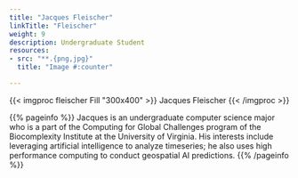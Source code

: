 ```yaml
---
title: "Jacques Fleischer"
linkTitle: "Fleischer"
weight: 9
description: Undergraduate Student
resources:
- src: "**.{png,jpg}"
  title: "Image #:counter"

---
```


{{< imgproc fleischer Fill "300x400" >}}
Jacques Fleischer
{{< /imgproc >}} 

{{% pageinfo %}}
Jacques is an undergraduate computer science major
who is a part of the Computing for Global Challenges
program of the Biocomplexity Institute at the University
of Virginia. His interests include leveraging artificial
intelligence to analyze timeseries; he also
uses high performance computing to conduct geospatial 
AI predictions.
 {{% /pageinfo %}}



